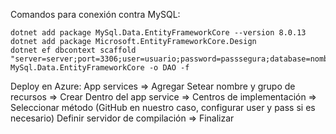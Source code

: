 Comandos para conexión contra MySQL:

```
dotnet add package MySql.Data.EntityFrameworkCore --version 8.0.13
dotnet add package Microsoft.EntityFrameworkCore.Design
dotnet ef dbcontext scaffold "server=server;port=3306;user=usuario;password=passsegura;database=nombre_db" MySql.Data.EntityFrameworkCore -o DAO -f
```

Deploy en Azure:
App services => Agregar
Setear nombre y grupo de recursos => Crear
Dentro del app service => Centros de implementación => Seleccionar método (GitHub en nuestro caso, configurar user y pass si es necesario)
Definir servidor de compilación => Finalizar
